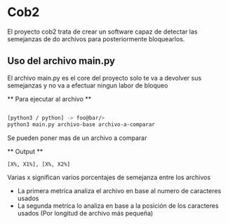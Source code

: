# Cob2

El proyecto cob2 trata de crear un software capaz de detectar las semejanzas de do archivos para posteriormente bloquearlos.

## Uso del archivo main.py

El archivo main.py es el core del proyecto solo te va a devolver sus semejanzas y no va a efectuar ningun labor de bloqueo

** Para ejecutar al archivo **

```bash

[python3 / python] -> foo@bar/> 
python3 main.py archivo-base archivo-a-comparar

```

Se pueden poner mas de un archivo a comparar

** Output **

```bash
[X%, X1%], [X%, X2%]
```

Varias x significan varios porcentajes de semejanza entre los archivos

- La primera metrica analiza el archivo en base al numero de caracteres usados
- La segunda metrica lo analiza en base a la posición de los caracteres usados (Por longitud de archivo más pequeña)
